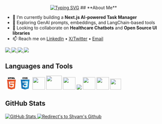 <p align="center">
<a href="https://git.io/typing-svg"><img src="https://readme-typing-svg.herokuapp.com?font=Saira&weight=500&size=40&pause=1000&color=02B807&background=8D135E00&center=true&vCenter=true&width=500&lines=HI+THERE+%F0%9F%91%A8%E2%80%8D%F0%9F%92%BB" alt="Typing SVG" /></a>
##  **About Me**

- 🔭 I’m currently building a **Next.js AI‑powered Task Manager**
- 🌱 Exploring GenAI prompts, embeddings, and LangChain-based tools
- 🤝 Looking to collaborate on **Healthcare Chatbots** and **Open Source UI libraries**
- 📫 Reach me on [LinkedIn](https://www.linkedin.com/in/parshant-kum/) • [X/Twitter](https://x.com/999Parshant) • [Email](mailto:parshant@example.com)

<a href="https://leetcode.com/kanvit/">
  <img src="https://img.shields.io/badge/Leetcode-orange?style=for-the-badge&logo=leetcode&logoColor=black"/>
</a>
<a href="https://www.linkedin.com/in/parshant-kumar-074a592a6">
  <img src="https://img.shields.io/badge/LinkedIn-0077B5?style=for-the-badge&logo=linkedin&logoColor=white"/> 
 </a> 
<a href="parshant0011pk@gmail.com">
  <img src="https://img.shields.io/badge/Gmail-D14836?style=for-the-badge&logo=gmail&logoColor=white"/>
</a>
<a href="https://x.com/999Parshant">
  <img src="https://img.shields.io/badge/Twitter-1DA1F2?style=for-the-badge&logo=twitter&logoColor=white"/>
</a>


## **Languages and Tools**
<p>

<img src="https://raw.githubusercontent.com/devicons/devicon/master/icons/html5/html5-original-wordmark.svg" width="40px" height="40px">

<img src="https://raw.githubusercontent.com/devicons/devicon/master/icons/css3/css3-original-wordmark.svg" width="40px" height="40px">
	
<img src ="https://cdn.jsdelivr.net/gh/devicons/devicon/icons/react/react-original-wordmark.svg" width="40px" height="40px">

<img src ="https://cdn.jsdelivr.net/gh/devicons/devicon/icons/nextjs/nextjs-original-wordmark.svg" width="50px" height="45px">

<img src ="https://cdn.jsdelivr.net/gh/devicons/devicon/icons/java/java-original-wordmark.svg" width="40px" height="40px" >

<img src="https://cdn.jsdelivr.net/gh/devicons/devicon/icons/javascript/javascript-original.svg" width=40px heigth=50px >

<img src ="https://cdn.jsdelivr.net/gh/devicons/devicon/icons/git/git-plain.svg" width="40px" height="40px">

<img src="https://cdn.jsdelivr.net/gh/devicons/devicon/icons/github/github-original-wordmark.svg" width="40px" height="40px"> 

<img src ="https://cdn.jsdelivr.net/gh/devicons/devicon/icons/vscode/vscode-original-wordmark.svg" width="35px" height="35px">

</p>

##  **GitHub Stats** <p align="center">
<a href="https://github.com/Parshant1231">
  <img src="https://github-readme-stats.vercel.app/api?username=Parshant1231&show_icons=true&theme=tokyonight" alt="GitHub Stats" />
</a>
<a href="https://github.com/Parshant1231">
<img width="49%" title="Redirect's to Shyam's Github" src="https://github-readme-streak-stats.herokuapp.com/?user=Parshant1231&theme=dark&theme=black-ice&stroke=0000" /></a>
